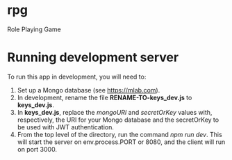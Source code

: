 # rpg
Role Playing Game

# Running development server
To run this app in development, you will need to:
1. Set up a Mongo database (see https://mlab.com).
2. In development, rename the file **RENAME-TO-keys_dev.js** to **keys_dev.js**.
3. In **keys_dev.js**, replace the _mongoURI_ and _secretOrKey_ values with, respectively, the URI for your Mongo database and the secretOrKey to be used with JWT authentication.
4. From the top level of the directory, run the command _npm run dev_. This will start the server on env.process.PORT or 8080, and the client will run on port 3000.
